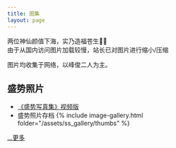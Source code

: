 ```yaml
---
title: 图集
layout: page
---
```


<div class="text-hidden">两位神仙颜值下海，实乃造福苍生🙏🏻 <br />
由于从国内访问图片加载较慢，站长已对图片进行缩小/压缩</div>

图片均收集于网络，以峰俊二人为主。
<div class="line"></div>

## 盛势照片
* [《盛势写真集》视频版](https://www.bilibili.com/video/BV1wx41177Se)
* 盛势照片存档
{% include image-gallery.html folder="/assets/ss_gallery/thumbs" %}
<div class="more"><a class="more" href="{{ site.baseurl }}/galleries/ss_gallery.html">...更多</a></div>

